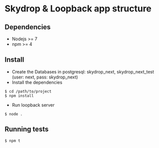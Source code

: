 # Skydrop & Loopback app structure
## Dependencies
* Nodejs >= 7
* npm >= 4

## Install

* Create the Databases in postgresql: skydrop_next, skydrop_next_test (user: next, pass: skydrop_next)
* Install the dependencies
```
$ cd /path/to/project
$ npm install
```
* Run loopback server
```
$ node .
```

## Running tests

```
$ npm t
```
